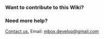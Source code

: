 ### Want to contribute to this Wiki?
### Need more help?

[Contact us.](https://applink.feishu.cn/client/chat/chatter/add_by_link?link_token=fb2k24b7-a10f-40d3-85a4-cd31abc6f3e2)
Email: mbox.develop@gmail.com
